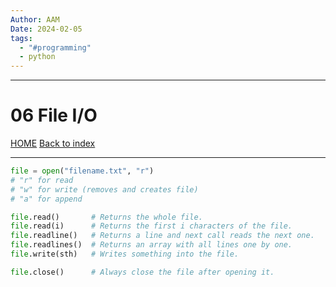 ```yaml
---
Author: AAM
Date: 2024-02-05
tags:
  - "#programming"
  - python
---
```

---
# 06 File I/O

[HOME](/README.md)
[Back to index](../PYTHON.md)

---

```python
file = open("filename.txt", "r")
# "r" for read
# "w" for write (removes and creates file)
# "a" for append

file.read()       # Returns the whole file.
file.read(i)      # Returns the first i characters of the file.
file.readline()   # Returns a line and next call reads the next one.
file.readlines()  # Returns an array with all lines one by one.
file.write(sth)   # Writes something into the file.

file.close()      # Always close the file after opening it.
```